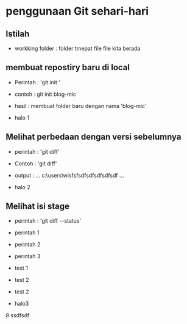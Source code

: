 # penggunaan Git sehari-hari #

## Istilah ##
* workking folder : folder tmepat file file kita berada

## membuat repostiry baru di local ##

* Perintah : 'git init <nama-folder>'
* contoh : git init blog-mic
* hasil : membuat folder baru dengan nama 'blog-mic' 

* halo 1

## Melihat perbedaan dengan versi sebelumnya ##

* perintah : 'git diff'
* Contoh : 'git diff'
* output :
	...
	c:\users\wisfsfsdfsdfsdfsdfsdf
	...
	
* halo 2

## Melihat isi stage ##

* perintah : 'git diff --status'
* perintah 1
* perintah 2
* perintah 3

* test 1

* test 2

* test 2
* halo3

8 ssdfsdf